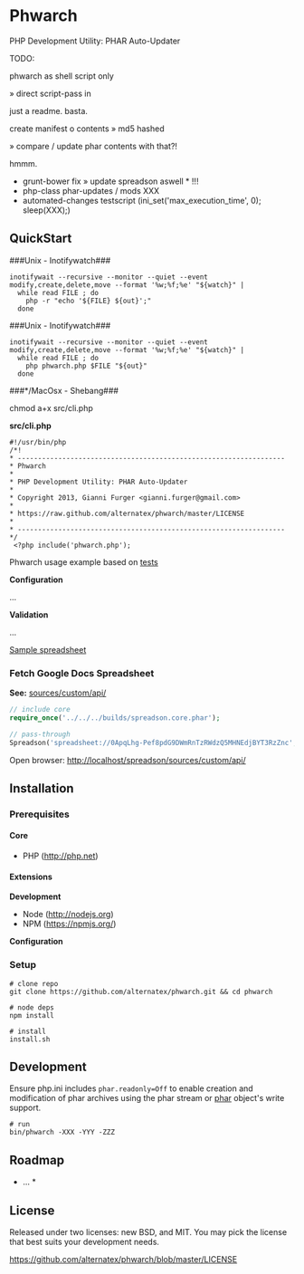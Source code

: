 Phwarch
=============

PHP Development Utility: PHAR Auto-Updater

TODO: 

phwarch as shell script only

» direct script-pass in

just a readme. basta.

create manifest o contents
» md5 hashed

» compare / update phar contents with that?!

hmmm.

- grunt-bower fix » update spreadson aswell * !!!
- php-class phar-updates / mods XXX
- automated-changes testscript (ini_set('max_execution_time', 0); sleep(XXX);)

QuickStart
-------------

###Unix - Inotifywatch###

```shell
inotifywait --recursive --monitor --quiet --event modify,create,delete,move --format '%w;%f;%e' "${watch}" |
  while read FILE ; do
    php -r "echo '${FILE} ${out}';" 
  done
```

###Unix - Inotifywatch###

```shell
inotifywait --recursive --monitor --quiet --event modify,create,delete,move --format '%w;%f;%e' "${watch}" |
  while read FILE ; do
    php phwarch.php $FILE "${out}"
  done
```


###*/MacOsx - Shebang###

chmod a+x src/cli.php

**src/cli.php**

```shell
#!/usr/bin/php
/*!
* ------------------------------------------------------------------               
* Phwarch
*
* PHP Development Utility: PHAR Auto-Updater
*
* Copyright 2013, Gianni Furger <gianni.furger@gmail.com>
* 
* https://raw.github.com/alternatex/phwarch/master/LICENSE
*
* ------------------------------------------------------------------ 
*/
 <?php include('phwarch.php');
```

Phwarch usage example based on [tests](https://github.com/alternatex/phwarch/tests/index.php)

**Configuration**

...

**Validation**

...

[Sample spreadsheet](https://docs.google.com/spreadsheet/pub?key=0ApqLhg-Pef8pdG9DWmRnTzRWdzQ5MHNEdjBYT3RzZnc&single=true&gid=0&output=html)

### Fetch Google Docs Spreadsheet

__See:__ [sources/custom/api/](http://localhost/spreadson/sources/custom/api/)

```php
// include core
require_once('../../../builds/spreadson.core.phar');

// pass-through
Spreadson('spreadsheet://0ApqLhg-Pef8pdG9DWmRnTzRWdzQ5MHNEdjBYT3RzZnc', true, 'Person');
```

Open browser: [http://localhost/spreadson/sources/custom/api/](http://localhost/spreadson/sources/custom/api/)

Installation
-------------

### Prerequisites

#### Core

* PHP (http://php.net)

#### Extensions

**Development**
* Node (http://nodejs.org)
* NPM (https://npmjs.org/)

**Configuration**

### Setup

```shell 
# clone repo
git clone https://github.com/alternatex/phwarch.git && cd phwarch

# node deps
npm install 

# install 
install.sh
```

Development
-------------

Ensure php.ini includes `phar.readonly=Off` to enable creation and modification of phar archives using the phar stream or [phar](http://php.net/manual/ru/class.phar.php) object's write support.

```shell
# run
bin/phwarch -XXX -YYY -ZZZ
```

Roadmap
-------------
- ... *

License
-------------
Released under two licenses: new BSD, and MIT. You may pick the
license that best suits your development needs.

https://github.com/alternatex/phwarch/blob/master/LICENSE
